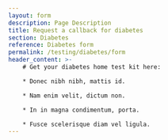 ```yaml
---
layout: form
description: Page Description
title: Request a callback for diabetes
section: Diabetes
reference: Diabetes form
permalink: /testing/diabetes/form
header_content: >- 
    # Get your diabetes home test kit here:

    * Donec nibh nibh, mattis id.

    * Nam enim velit, dictum non.

    * In in magna condimentum, porta.

    * Fusce scelerisque diam vel ligula.
---
```

